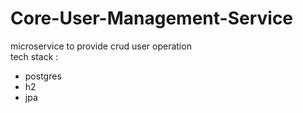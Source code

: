 # Core-User-Management-Service
microservice to provide crud user operation <br/>
tech stack :
- postgres
- h2
- jpa
